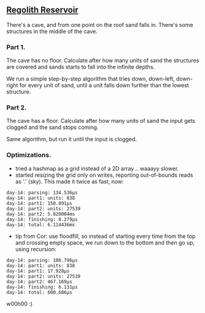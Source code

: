 ## [Regolith Reservoir](https://adventofcode.com/2022/day/14)

There's a cave, and from one point on the roof sand falls in. There's
some structures in the middle of the cave.

### Part 1.

The cave has no floor. Calculate after how many units of sand the structures
are covered and sands starts to fall into the infinite depths.

We run a simple step-by-step algorithm that tries down, down-left, down-right
for every unit of sand, until a unit falls down further than the lowest
structure.

### Part 2.

The cave has a floor. Calculate after how many units of sand the input
gets clogged and the sand stops coming.

Same algorithm, but run it until the input is clogged.

### Optimizations.

- tried a hashmap as a grid instead of a 2D array .. waaayy slower.
- started resizing the grid only on writes, reporting out-of-bounds
  reads as '.' (sky). This made it twice as fast, now:

```
day-14: parsing: 134.536µs
day-14: part1: units: 838
day-14: part1: 150.891µs
day-14: part2: units: 27539
day-14: part2: 5.820004ms
day-14: finishing: 8.279µs
day-14: total: 6.114436ms
```

- tip from Cor: use floodfill, so instead of starting every time from the top
  and crossing empty space, we run down to the bottom and then go up,
  using recursion:

```
day-14: parsing: 108.796µs
day-14: part1: units: 838
day-14: part1: 17.928µs
day-14: part2: units: 27539
day-14: part2: 467.169µs
day-14: finishing: 6.131µs
day-14: total: 600.686µs
```

w00h00 :)

